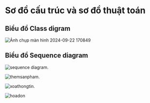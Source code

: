 <h1>Sơ đồ cấu trúc và sơ đồ thuật toán </h1>
<h2>Biểu đồ Class digram </h2>

![Ảnh chụp màn hình 2024-09-22 170849](https://github.com/user-attachments/assets/73442e24-d9fa-42f9-8a60-2a5873a8e72d)


<h2>Biểu đồ Sequence diagram</h2>

![sequence diagram](https://github.com/user-attachments/assets/719e9722-34ee-4d31-9343-74a49ec612ca).


![themsanpham](https://github.com/user-attachments/assets/80c0b62c-9c5a-479d-8c59-23a15329c333).


![xoathongtin](https://github.com/user-attachments/assets/5a5a7bce-eb96-4cf7-b94e-0ff9d954a97e).


![hoadon](https://github.com/user-attachments/assets/924ab84e-7579-41ca-a020-17bc41cc1a35)




